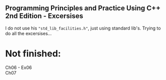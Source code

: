 ## Programming Principles and Practice Using C++ 2nd Edition - Excersises
I do not use his ```"std_lib_facilities.h"```, just using standard lib's. Trying to do all the excersises...  
# Not finished:  
Ch06 - Ex06  
Ch07
